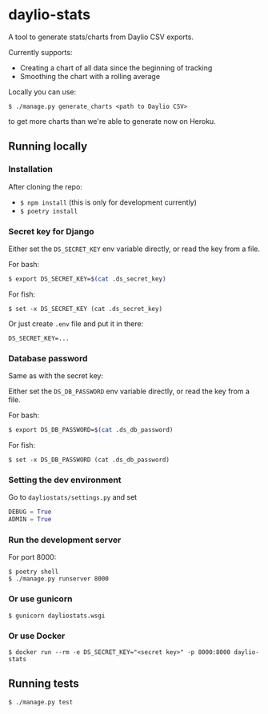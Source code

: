 # daylio-stats

A tool to generate stats/charts from Daylio CSV exports.

Currently supports:

- Creating a chart of all data since the beginning of tracking
- Smoothing the chart with a rolling average

Locally you can use:

```
$ ./manage.py generate_charts <path to Daylio CSV>
```

to get more charts than we're able to generate now on Heroku.

## Running locally

### Installation

After cloning the repo:

- `$ npm install` (this is only for development currently)
- `$ poetry install`

### Secret key for Django

Either set the `DS_SECRET_KEY` env variable directly, or read the key from a file.

For bash:

```bash
$ export DS_SECRET_KEY=$(cat .ds_secret_key)
```

For fish:

```fish
$ set -x DS_SECRET_KEY (cat .ds_secret_key)
```

Or just create `.env` file and put it in there:

```
DS_SECRET_KEY=...
```

### Database password

Same as with the secret key:

Either set the `DS_DB_PASSWORD` env variable directly, or read the key from a file.

For bash:

```bash
$ export DS_DB_PASSWORD=$(cat .ds_db_password)
```

For fish:

```fish
$ set -x DS_DB_PASSWORD (cat .ds_db_password)
```

### Setting the dev environment

Go to `dayliostats/settings.py` and set

```python
DEBUG = True
ADMIN = True
```

### Run the development server

For port 8000:

```
$ poetry shell
$ ./manage.py runserver 8000
```

### Or use gunicorn

```
$ gunicorn dayliostats.wsgi
```

### Or use Docker

```
$ docker run --rm -e DS_SECRET_KEY="<secret key>" -p 8000:8000 daylio-stats
```

## Running tests

```
$ ./manage.py test
```
